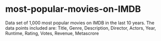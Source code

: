 # most-popular-movies-on-IMDB
Data set of 1,000 most popular movies on IMDB in the last 10 years. The data points included are:  Title, Genre, Description, Director, Actors, Year, Runtime, Rating, Votes, Revenue, Metascrore
